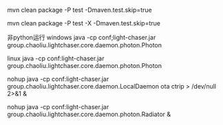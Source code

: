 mvn clean package -P test -Dmaven.test.skip=true

mvn clean package -P test -X -Dmaven.test.skip=true

非python运行
windows
java -cp conf;light-chaser.jar group.chaoliu.lightchaser.core.daemon.photon.Photon

linux
java -cp conf:light-chaser.jar group.chaoliu.lightchaser.core.daemon.photon.Photon

nohup java -cp conf:light-chaser.jar group.chaoliu.lightchaser.core.daemon.LocalDaemon ota ctrip > /dev/null 2>&1 &

nohup java -cp conf:light-chaser.jar group.chaoliu.lightchaser.core.daemon.photon.Radiator &